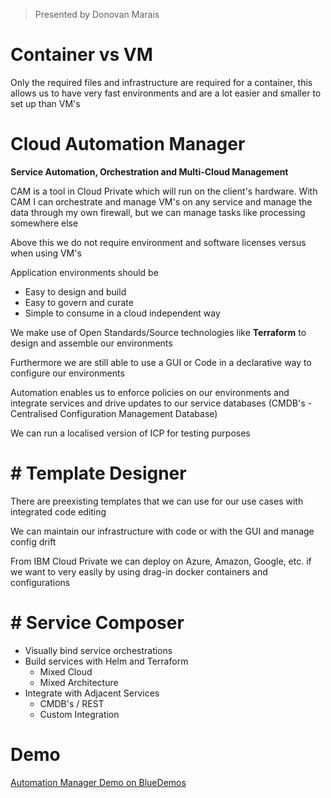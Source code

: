 > Presented by Donovan Marais

#  Container vs VM 

Only the required files and infrastructure are required for a container, this allows us to have very fast environments and are a lot easier and smaller to set up than VM's

#  Cloud Automation Manager

**Service Automation, Orchestration and Multi-Cloud Management**

CAM is a tool in Cloud Private which will run on the client's hardware. With CAM I can orchestrate and manage VM's on any service and manage the data through my own firewall, but we can manage tasks like processing somewhere else

Above this we do not require environment and software licenses versus when using VM's

Application environments should be

* Easy to design and build
* Easy to govern and curate
* Simple to consume in a cloud independent way

We make use of Open Standards/Source technologies like **Terraform** to design and assemble our environments

Furthermore we are still able to use a GUI or Code in a declarative way to configure our environments

Automation enables us to enforce policies on our environments and integrate services and drive updates to our service databases \(CMDB's - Centralised Configuration Management Database\)

We can run a localised version of ICP for testing purposes

# # Template Designer

There are preexisting templates that we can use for our use cases with integrated code editing

We can maintain our infrastructure with code or with the GUI and manage config drift

From IBM Cloud Private we can deploy on Azure, Amazon, Google, etc. if we want to very easily by using drag-in docker containers and configurations

# # Service Composer

* Visually bind service orchestrations
* Build services with Helm and Terraform
  * Mixed Cloud
  * Mixed Architecture
* Integrate with Adjacent Services
  * CMDB's / REST
  * Custom Integration

#  Demo

[Automation Manager Demo on BlueDemos](https://bluedemos.com/show/765)


